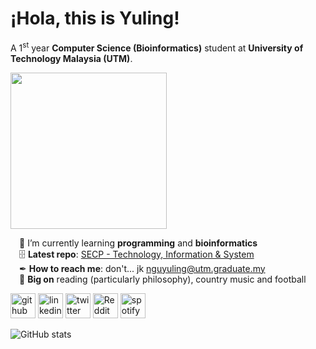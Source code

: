 # ¡Hola, this is Yuling!

A 1<sup>st</sup> year **Computer Science (Bioinformatics)** student at **University of Technology Malaysia (UTM)**.

<img src="![cowboy-boots](https://github.com/nguyuling/nguyuling/assets/150541276/d61202c5-0abf-47f8-b7d9-4f49cb61477b)" width="250" height="250"/>

&emsp;👣 I’m currently learning **programming** and **bioinformatics**  
&emsp;🗄️ **Latest repo**: [SECP - Technology, Information & System](https://github.com/nguyuling/SECP1513-Assignment)  
&emsp;✒ **How to reach me**: don't... jk nguyuling@utm.graduate.my  
&emsp;🖤 **Big on** reading (particularly philosophy), country music and football  


[<img src='https://cdn.jsdelivr.net/npm/simple-icons@3.0.1/icons/github.svg' alt='github' height='40'>](https://github.com/nguyuling)  [<img src='https://cdn.jsdelivr.net/npm/simple-icons@3.0.1/icons/linkedin.svg' alt='linkedin' height='40'>](https://www.linkedin.com/in/nguyuling/)  [<img src='https://cdn.jsdelivr.net/npm/simple-icons@3.0.1/icons/twitter.svg' alt='twitter' height='40'>](https://twitter.com/nguyuling)  [<img src='https://cdn.jsdelivr.net/npm/simple-icons@3.0.1/icons/reddit.svg' alt='Reddit' height='40'>](https://www.reddit.com/user/yulingngu)  [<img src='https://cdn.jsdelivr.net/npm/simple-icons@3.0.1/icons/spotify.svg' alt='spotify' height='40'>](https://open.spotify.com/playlist/4liungGWkFPWNp071NkAbl?si=ujCt3Gb2RAOB3QQt8ri4Ng&pi=a-xmYdPBE9Ry2L)  

![GitHub stats](https://github-readme-stats.vercel.app/api?username=nguyuling&show_icons=true) 
